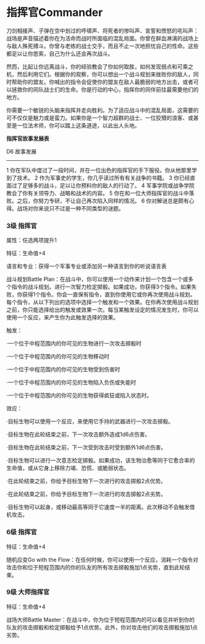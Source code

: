 # 指挥官Commander

刀剑相接声、子弹在空中划过的呼啸声、将死者的惨叫声、宣誓和愤怒的吼叫声：战场是声音描述着你在为活命而战时所面临的混乱局面。你曾在鲜血淋漓的战场上与敌人殊死搏斗。你曾与老练的战士交手，而且不止一次地担忧自己的性命。这些都足以让你思索，自己为什么还会再次战斗。

然而，比起让你远离战斗，你的经验教会了你如何取胜，如何发现弱点和可乘之机，然后利用它们。根据你的观察，你可以想出一个战斗规划来挫败你的敌人，同时帮助你的盟友。你喊出的指令会促使你的盟友在敌人最脆弱的地方出击，或者可以拯救你的同队战士们的生命。你是行动的中心，指挥你的同伴前往最需要他们的地方。

你需要一个敏锐的头脑来指挥并走向胜利。为了适应战斗中的混乱局面，这需要的可不仅仅是魅力或是蛮力。如果你是一个智力超群的战士、一位狡猾的浪客、或甚至是一位法术师，你可以踏上这条道途，以此出人头地。

**指挥官故事发展表**

  D6   故事发展
  ---- ----------------------------------------------------------------------------------
  1    你在军队中度过了一段时间，并在一位出色的指挥官的手下服役。你从他那里学到了技术。
  2    作为军事史的学生，你几乎读过所有有关战争的书籍。
  3    你已经直面过了足够多的战斗，足以让你预料你的敌人的行动了。
  4    军事学院或战争学院教会了你有关领导力、战略和战术的内容。
  5    你在和一位大师指挥官的战斗中落败。之后，你努力专研，不让自己再次陷入同样的情况。
  6    你对解谜总是颇有心得。战场对你来说只不过是一种不同类型的谜题。

### 3级 指挥官

属性：任选两项提升1

特征：生命值+4

语言和专业：获得一个军事专业或添加另一种语言到你的听说语言表

战斗规划Battle
Plan：在战斗中，你可以使用一个动作来计划一个包含一个或多个指令的战斗规划。进行一次智力检定掷骰。如果成功，你获得3个指令。如果失败，你获得1个指令。你会一直保有指令，直到你使用它或你再次使用战斗规划。每个指令，从以下列出的选项中选择一个触发和一个效果。在你再次使用战斗规划之前，你只能选择给出的触发或效果一次。每当某触发设定的情况发生时，你可以使用一个反应，来产生你为此触发选择的效果。

触发：

·一个位于中程范围内的你可见的生物进行一次攻击掷骰时

·一个位于中程范围内的你可见的生物移动时

·一个位于中程范围内的你可见的生物受到伤害时

·一个位于中程范围内的你可见的生物陷入负伤或失能时

·一个位于中程范围内的你可见的生物获得疯狂或陷入状态时。

效应：

·目标生物可以使用一个反应，来使用它手持的武器进行一次攻击掷骰。

·目标生物在此轮结束之前，下一次攻击额外造成1d6点伤害。

·目标生物在此轮结束之前，下一次受到攻击时受到额外1d6点伤害。

·目标生物可以进行一次意志检定掷骰。如果成功，该生物治愈等同于它愈合率的生命值，或从它身上移除力竭、恐慌、或脆弱状态。

·在此轮结束之前，你给予目标生物下一次进行的攻击掷骰2点优势。

·在此轮结束之前，你给予目标生物下一次进行的攻击掷骰2点劣势。

·目标生物可以起身，或移动最高等同于它速度一半的距离。此次移动不会触发借机攻击。

### 6级 指挥官

特征：生命值+4

随机应变Go with the
Flow：在任何时候，你可以使用一个反应，消耗一个指令对攻击你和位于短程范围内的你的队友的所有攻击掷骰施加1点劣势，直到此轮结束。

### 9级 大师指挥官

特征：生命值+4

战场大师Battle
Master：在战斗中，你为位于短程范围内的可以看见并听到你的队友的攻击掷骰和检定掷骰给予1点优势。此外，你对攻击他们的攻击掷骰施加1点劣势。
